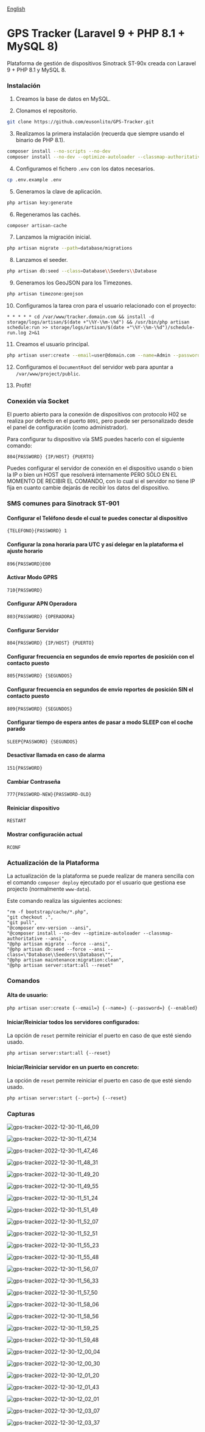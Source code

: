 [English](README.en.md)

# GPS Tracker (Laravel 9 + PHP 8.1 + MySQL 8)

Plataforma de gestión de dispositivos Sinotrack ST-90x creada con Laravel 9 + PHP 8.1 y MySQL 8.

### Instalación

1. Creamos la base de datos en MySQL.

2. Clonamos el repositorio.

```bash
git clone https://github.com/eusonlito/GPS-Tracker.git
```

3. Realizamos la primera instalación (recuerda que siempre usando el binario de PHP 8.1).

```bash
composer install --no-scripts --no-dev
composer install --no-dev --optimize-autoloader --classmap-authoritative
```

4. Configuramos el fichero `.env` con los datos necesarios.

```bash
cp .env.example .env
```

5. Generamos la clave de aplicación.

```bash
php artisan key:generate
```

6. Regeneramos las cachés.

```bash
composer artisan-cache
```

7. Lanzamos la migración inicial.

```bash
php artisan migrate --path=database/migrations
```

8. Lanzamos el seeder.

```bash
php artisan db:seed --class=Database\\Seeders\\Database
```

9. Generamos los GeoJSON para los Timezones.

```bash
php artisan timezone:geojson
```

10. Configuramos la tarea cron para el usuario relacionado con el proyecto:

```
* * * * * cd /var/www/tracker.domain.com && install -d storage/logs/artisan/$(date +"\%Y-\%m-\%d") && /usr/bin/php artisan schedule:run >> storage/logs/artisan/$(date +"\%Y-\%m-\%d")/schedule-run.log 2>&1
```

11. Creamos el usuario principal.

```bash
php artisan user:create --email=user@domain.com --name=Admin --password=StrongPassword2 --enabled --admin
```

12. Configuramos el `DocumentRoot` del servidor web para apuntar a `/var/www/project/public`.

13. Profit!

### Conexión vía Socket

El puerto abierto para la conexión de dispositivos con protocolo H02 se realiza por defecto en el puerto `8091`, pero puede ser personalizado desde el panel de configuración (como administrador).

Para configurar tu dispositivo vía SMS puedes hacerlo con el siguiente comando:

```
804{PASSWORD} {IP/HOST} {PUERTO}
```

Puedes configurar el servidor de conexión en el dispositivo usando o bien la IP o bien un HOST que resolverá internamente PERO SÓLO EN EL MOMENTO DE RECIBIR EL COMANDO, con lo cual si el servidor no tiene IP fija en cuanto cambie dejarás de recibir los datos del dispositivo.

### SMS comunes para Sinotrack ST-901

#### Configurar el Teléfono desde el cual te puedes conectar al dispositivo

```
{TELEFONO}{PASSWORD} 1
```

#### Configurar la zona horaria para UTC y así delegar en la plataforma el ajuste horario

```
896{PASSWORD}E00
```

#### Activar Modo GPRS

```
710{PASSWORD}
```

#### Configurar APN Operadora

```
803{PASSWORD} {OPERADORA}
```

#### Configurar Servidor

```
804{PASSWORD} {IP/HOST} {PUERTO}
```

#### Configurar frecuencia en segundos de envío reportes de posición con el contacto puesto

```
805{PASSWORD} {SEGUNDOS}
```

#### Configurar frecuencia en segundos de envío reportes de posición SIN el contacto puesto

```
809{PASSWORD} {SEGUNDOS}
```

#### Configurar tiempo de espera antes de pasar a modo SLEEP con el coche parado

```
SLEEP{PASSWORD} {SEGUNDOS}
```

#### Desactivar llamada en caso de alarma

```
151{PASSWORD}
```

#### Cambiar Contraseña

```
777{PASSWORD-NEW}{PASSWORD-OLD}
```

#### Reiniciar dispositivo

```
RESTART
```

#### Mostrar configuración actual

```
RCONF
```

### Actualización de la Plataforma

La actualización de la plataforma se puede realizar de manera sencilla con el comando `composer deploy` ejecutado por el usuario que gestiona ese projecto (normalmente `www-data`).

Este comando realiza las siguientes acciones:

```
"rm -f bootstrap/cache/*.php",
"git checkout .",
"git pull",
"@composer env-version --ansi",
"@composer install --no-dev --optimize-autoloader --classmap-authoritative --ansi",
"@php artisan migrate --force --ansi",
"@php artisan db:seed --force --ansi --class=\"Database\\Seeders\\Database\"",
"@php artisan maintenance:migration:clean",
"@php artisan server:start:all --reset"
```

### Comandos

#### Alta de usuario:

```bash
php artisan user:create {--email=} {--name=} {--password=} {--enabled} {--admin}
```

#### Iniciar/Reiniciar todos los servidores configurados:

La opción de `reset` permite reiniciar el puerto en caso de que esté siendo usado.

```bash
php artisan server:start:all {--reset}
```

#### Iniciar/Reiniciar servidor en un puerto en concreto:

La opción de `reset` permite reiniciar el puerto en caso de que esté siendo usado.

```bash
php artisan server:start {--port=} {--reset}
```

### Capturas

![gps-tracker-2022-12-30-11_46_09](https://user-images.githubusercontent.com/644551/210064015-8f9c5605-bbbd-4086-a3a5-8c62576ef5b1.png)

![gps-tracker-2022-12-30-11_47_14](https://user-images.githubusercontent.com/644551/210064014-4721cd77-333d-4714-9ef2-0e34a00aa71d.png)

![gps-tracker-2022-12-30-11_47_46](https://user-images.githubusercontent.com/644551/210064012-a2ef4d18-0b29-457a-bf08-94b2b3de57c9.png)

![gps-tracker-2022-12-30-11_48_31](https://user-images.githubusercontent.com/644551/210064011-00f8ef87-b47c-4570-9f76-72cbaa148c32.png)

![gps-tracker-2022-12-30-11_49_20](https://user-images.githubusercontent.com/644551/210064010-a417013e-4218-4245-8edd-83b1b3cf3253.png)

![gps-tracker-2022-12-30-11_49_55](https://user-images.githubusercontent.com/644551/210064008-3832c8e3-5cc6-45de-850a-6d4593174d4e.png)

![gps-tracker-2022-12-30-11_51_24](https://user-images.githubusercontent.com/644551/210064006-00b726b3-183f-421f-98b8-86eb4ff86636.png)

![gps-tracker-2022-12-30-11_51_49](https://user-images.githubusercontent.com/644551/210064005-54238ce2-80a7-48c6-a2a4-f9653b4a519d.png)

![gps-tracker-2022-12-30-11_52_07](https://user-images.githubusercontent.com/644551/210064004-cf50b5c4-9918-4dec-b77c-473502728de1.png)

![gps-tracker-2022-12-30-11_52_51](https://user-images.githubusercontent.com/644551/210064003-d0dac472-37d1-491b-829b-a23ba78cfc20.png)

![gps-tracker-2022-12-30-11_55_23](https://user-images.githubusercontent.com/644551/210064002-c56009e6-bfd7-4ca6-ae6e-d5098865d116.png)

![gps-tracker-2022-12-30-11_55_48](https://user-images.githubusercontent.com/644551/210064001-f447a7d3-a7b2-414e-b1fe-75fd9387bb52.png)

![gps-tracker-2022-12-30-11_56_07](https://user-images.githubusercontent.com/644551/210063999-a6dbe759-4e33-499d-ae81-086a5467c26f.png)

![gps-tracker-2022-12-30-11_56_33](https://user-images.githubusercontent.com/644551/210063997-4adfed30-1f07-49b7-9b3b-ac76f51f2c28.png)

![gps-tracker-2022-12-30-11_57_50](https://user-images.githubusercontent.com/644551/210063996-22323f37-45f9-4bdf-b8e5-e120d28a6918.png)

![gps-tracker-2022-12-30-11_58_06](https://user-images.githubusercontent.com/644551/210063994-98fbbf6d-8127-4b38-8483-29740d1af21f.png)

![gps-tracker-2022-12-30-11_58_56](https://user-images.githubusercontent.com/644551/210063989-4fb43878-4041-42b7-9648-4b3d03f5db04.png)

![gps-tracker-2022-12-30-11_59_25](https://user-images.githubusercontent.com/644551/210063988-dcf5f604-0d9e-45cc-9f71-31c675368758.png)

![gps-tracker-2022-12-30-11_59_48](https://user-images.githubusercontent.com/644551/210063987-112e8db4-0866-4b81-a03f-3a9059e2ef55.png)

![gps-tracker-2022-12-30-12_00_04](https://user-images.githubusercontent.com/644551/210063983-86739319-e6b5-4a7c-8c68-e6155d2d976f.png)

![gps-tracker-2022-12-30-12_00_30](https://user-images.githubusercontent.com/644551/210063981-95ab19b4-7bc6-4f33-b998-cac02b10016c.png)

![gps-tracker-2022-12-30-12_01_20](https://user-images.githubusercontent.com/644551/210063980-354eec06-e7fc-4611-9a33-b23788a8aa43.png)

![gps-tracker-2022-12-30-12_01_43](https://user-images.githubusercontent.com/644551/210063978-753a20f6-68eb-487e-aa6f-1745f9769fd4.png)

![gps-tracker-2022-12-30-12_02_01](https://user-images.githubusercontent.com/644551/210063976-c3cda554-4335-4c75-820c-f666f207489b.png)

![gps-tracker-2022-12-30-12_03_07](https://user-images.githubusercontent.com/644551/210063974-97b37bab-86cf-4ee7-9a69-70799c7ca34f.png)

![gps-tracker-2022-12-30-12_03_37](https://user-images.githubusercontent.com/644551/210063972-17d143ad-9cdc-47f0-9005-cc3d429ae78e.png)
